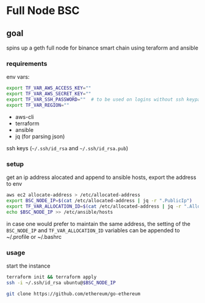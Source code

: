 # Full Node BSC

## goal

spins up a geth full node for binance smart chain using teraform and ansible

### requirements

env vars:

```bash
export TF_VAR_AWS_ACCESS_KEY=""
export TF_VAR_AWS_SECRET_KEY=""
export TF_VAR_SSH_PASSWORD=""  # to be used on logins without ssh keypair
export TF_VAR_REGION=""
```

- aws-cli
- terraform
- ansible
- jq (for parsing json)

ssh keys (`~/.ssh/id_rsa` and `~/.ssh/id_rsa.pub`)

### setup

get an ip address alocated and append to ansible hosts, export the address to env

```bash
aws ec2 allocate-address > /etc/allocated-address
export BSC_NODE_IP=$(cat /etc/allocated-address | jq -r ".PublicIp")
export TF_VAR_ALLOCATION_ID=$(cat /etc/allocated-address | jq -r ".AllocationId")
echo $BSC_NODE_IP >> /etc/ansible/hosts
```

in case one would prefer to maintain the same address, the setting of the `BSC_NODE_IP`
and `TF_VAR_ALLOCATION_ID` variables can be appended to ~/.profile or ~/.bashrc

### usage

start the instance

```bash
terraform init && terraform apply
ssh -i ~/.ssh/id_rsa ubuntu@$BSC_NODE_IP
```

```bash
git clone https://github.com/ethereum/go-ethereum
```
